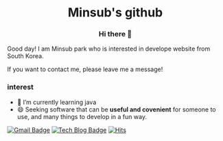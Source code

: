 <div align="center">   
        <h1>Minsub's github</h1>
        <h3>Hi there 👋</h3>
</div>

Good day! I am Minsub park who is interested in develope website from South Korea.

If you want to contact me, please leave me a message!


### interest
- 🌱 I’m currently learning java
- 😄 Seeking software that can be **useful and covenient** for someone to use, and many things to develop in a fun way.


[![Gmail Badge](https://img.shields.io/badge/Gmail-d14836?style=flat-square&logo=Gmail&logoColor=white&link=mailto:minsub.prk@gmail.com)](mailto:minsub.prk@gmail.com)
[![Tech Blog Badge](http://img.shields.io/badge/-Tech%20blog-black?style=flat-square&logo=github&link=https://parkminseob.github.io/)](https://parkminseob.github.io/)
[![Hits](https://hits.seeyoufarm.com/api/count/incr/badge.svg?url=https%3A%2F%2Fgithub.com%2Fparkminseob&count_bg=%2379C83D&title_bg=%23555555&icon=&icon_color=%23E7E7E7&title=hits&edge_flat=false)](https://hits.seeyoufarm.com)

<!--
**parkminseob/parkminseob** is a ✨ _special_ ✨ repository because its `README.md` (this file) appears on your GitHub profile.

Here are some ideas to get you started:

- 🔭 I’m currently working on ...

- 👯 I’m looking to collaborate on ...
- 🤔 I’m looking for help with ...
- 💬 Ask me about ...
- 📫 How to reach me: ...
- 😄 Pronouns: ...
- ⚡ Fun fact: ...
-->
